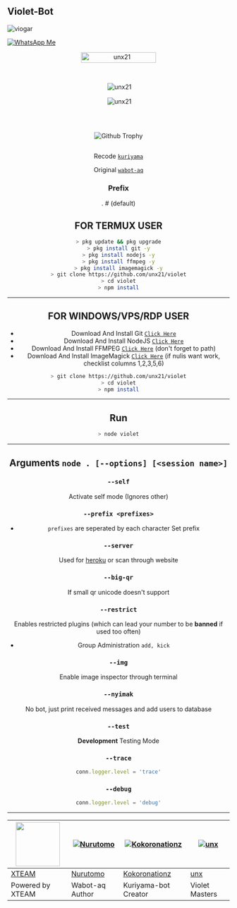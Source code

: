 ## Violet-Bot
![viogar](https://user-images.githubusercontent.com/84166927/128629420-68e083f9-a467-4058-b56c-ca9ef225c544.png)


[![WhatsApp Me](https://img.shields.io/badge/WhatsApp-25D366?style=for-the-badge&logo=whatsapp&logoColor=white)](https://wa.me/qr/VJ2PLVAGHO4FG1)


<p align="center"> <a href="unx21"><img width="170px" height="24" src="https://komarev.com/ghpvc/?username=unx21&label=PROFILE%20VISITORS&color=blue&style=flat-square" alt="unx21" /></a> </p><br> 


<div align="center">
<p>&nbsp;<img align="center" src="https://github-readme-stats.vercel.app/api?username=unx21&show_icons=true&theme=nightowl" alt="unx21" /></p>

<p>&nbsp;<img align="center" src="https://github-readme-stats.vercel.app/api/top-langs/?username=unx21&theme=algolia&layout=compact&langs_count=10&hide_border=true&show_icons=true" alt="unx21"/></p></a><br> 

##

![Github Trophy](https://github-profile-trophy.vercel.app/?username=unx21)

##

Recode [`kuriyama`](https://GitHub.com/Kokoronationz/kuriyama)

Original [`wabot-aq`](https://GitHub.com/Nurutomo/wabot-aq)

### Prefix
. # (default)

## FOR TERMUX USER

```bash
> pkg update && pkg upgrade
> pkg install git -y
> pkg install nodejs -y
> pkg install ffmpeg -y
> pkg install imagemagick -y
> git clone https://github.com/unx21/violet
> cd violet
> npm install
```

---------

## FOR WINDOWS/VPS/RDP USER

* Download And Install Git [`Click Here`](https://git-scm.com/downloads)
* Download And Install NodeJS [`Click Here`](https://nodejs.org/en/download)
* Download And Install FFMPEG [`Click Here`](https://ffmpeg.org/download.html) (don't forget to path)
* Download And Install ImageMagick [`Click Here`](https://imagemagick.org/script/download.php) (if nulis want work,  checklist columns 1,2,3,5,6)

```bash
> git clone https://github.com/unx21/violet
> cd violet
> npm install
```

---------

## Run

```bash
> node violet

```

---------

## Arguments `node . [--options] [<session name>]`

### `--self`

Activate self mode (Ignores other)

### `--prefix <prefixes>`

* `prefixes` are seperated by each character
Set prefix

### `--server`

Used for [heroku](https://heroku.com/) or scan through website

### `--big-qr`

If small qr unicode doesn't support

### `--restrict`

Enables restricted plugins (which can lead your number to be **banned** if used too often)

* Group Administration `add, kick`

### `--img`

Enable image inspector through terminal

### `--nyimak`

No bot, just print received messages and add users to database

### `--test`

**Development** Testing Mode

### `--trace`

```js
conn.logger.level = 'trace'
```

### `--debug`

```js
conn.logger.level = 'debug'
```

---------

<a href="https://api.xteam.xyz"><img src="https://i.ibb.co/7j0vtwz/xlogo.png" width="100" height="100"></a> | [![Nurutomo](https://github.com/Nurutomo.png?size=100)](https://github.com/Nurutomo) | [![Kokoronationz](https://github.com/Kokoronationz.png?size=75)](https://github.com/Kokoronationz) |  [![unx](https://github.com/unx21.png?size=150)](https://github.com/unx21) 
----|----|----|----
[XTEAM](https://api.xteam.xyz/) | [Nurutomo](https://github.com/Nurutomo) | [Kokoronationz](https://github.com/Kokoronationz) | [unx](https://github.com/unx21)
Powered by XTEAM | Wabot-aq Author | Kuriyama-bot Creator | Violet   Masters

